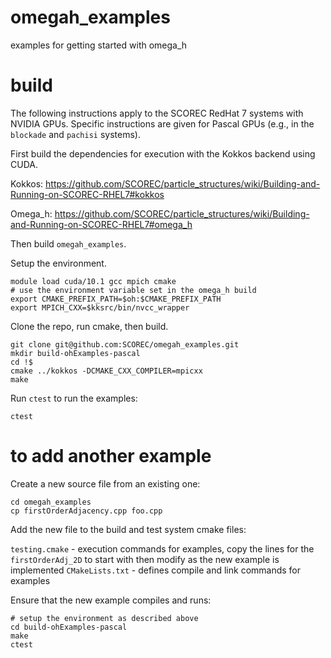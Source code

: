 # omegah_examples
examples for getting started with omega_h


# build

The following instructions apply to the SCOREC RedHat 7 systems with NVIDIA
GPUs.  Specific instructions are given for Pascal GPUs (e.g., in the `blockade` and
`pachisi` systems).

First build the dependencies for execution with the Kokkos backend using CUDA.

Kokkos:
https://github.com/SCOREC/particle_structures/wiki/Building-and-Running-on-SCOREC-RHEL7#kokkos

Omega_h:
https://github.com/SCOREC/particle_structures/wiki/Building-and-Running-on-SCOREC-RHEL7#omega_h

Then build `omegah_examples`.

Setup the environment.

```
module load cuda/10.1 gcc mpich cmake 
# use the environment variable set in the omega_h build
export CMAKE_PREFIX_PATH=$oh:$CMAKE_PREFIX_PATH
export MPICH_CXX=$kksrc/bin/nvcc_wrapper
```

Clone the repo, run cmake, then build.

```
git clone git@github.com:SCOREC/omegah_examples.git
mkdir build-ohExamples-pascal
cd !$
cmake ../kokkos -DCMAKE_CXX_COMPILER=mpicxx
make
```

Run `ctest` to run the examples:

```
ctest
```

# to add another example

Create a new source file from an existing one:

```
cd omegah_examples
cp firstOrderAdjacency.cpp foo.cpp
```

Add the new file to the build and test system cmake files:

`testing.cmake` - execution commands for examples, copy the lines for the
`firstOrderAdj_2D` to start with then modify as the new example is implemented
`CMakeLists.txt` - defines compile and link commands for examples

Ensure that the new example compiles and runs:

```
# setup the environment as described above
cd build-ohExamples-pascal
make
ctest
```
